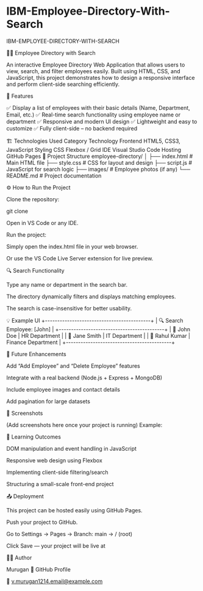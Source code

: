 # IBM-Employee-Directory-With-Search
IBM-EMPLOYEE-DIRECTORY-WITH-SEARCH

🧑‍💼 Employee Directory with Search

An interactive Employee Directory Web Application that allows users to view, search, and filter employees easily. Built using HTML, CSS, and JavaScript, this project demonstrates how to design a responsive interface and perform client-side searching efficiently.

🚀 Features

✅ Display a list of employees with their basic details (Name, Department, Email, etc.) ✅ Real-time search functionality using employee name or department ✅ Responsive and modern UI design ✅ Lightweight and easy to customize ✅ Fully client-side – no backend required

🏗️ Technologies Used Category Technology Frontend HTML5, CSS3, JavaScript Styling CSS Flexbox / Grid IDE Visual Studio Code Hosting GitHub Pages 📂 Project Structure employee-directory/ │ ├── index.html # Main HTML file ├── style.css # CSS for layout and design ├── script.js # JavaScript for search logic ├── images/ # Employee photos (if any) └── README.md # Project documentation

⚙️ How to Run the Project

Clone the repository:

git clone 

Open in VS Code or any IDE.

Run the project:

Simply open the index.html file in your web browser.

Or use the VS Code Live Server extension for live preview.

🔍 Search Functionality

Type any name or department in the search bar.

The directory dynamically filters and displays matching employees.

The search is case-insensitive for better usability.

💡 Example UI +-------------------------------------------+ | 🔍 Search Employee: [John] | +-------------------------------------------+ | 👤 John Doe | HR Department | | 👤 Jane Smith | IT Department | | 👤 Rahul Kumar | Finance Department | +-------------------------------------------+

🧩 Future Enhancements

Add “Add Employee” and “Delete Employee” features

Integrate with a real backend (Node.js + Express + MongoDB)

Include employee images and contact details

Add pagination for large datasets

📸 Screenshots

(Add screenshots here once your project is running) Example:

🧠 Learning Outcomes

DOM manipulation and event handling in JavaScript

Responsive web design using Flexbox

Implementing client-side filtering/search

Structuring a small-scale front-end project

📤 Deployment

This project can be hosted easily using GitHub Pages.

Push your project to GitHub.

Go to Settings → Pages → Branch: main → / (root)

Click Save — your project will be live at



👨‍💻 Author

Murugan 💼 GitHub Profile

📧 v.murugan1214.email@example.com
